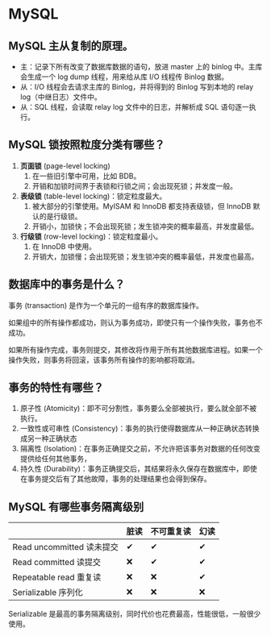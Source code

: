 # MySQL

## MySQL 主从复制的原理。

- 主：记录下所有改变了数据库数据的语句，放进 master 上的 binlog 中。主库会生成一个 log dump 线程，用来给从库 I/O 线程传 Binlog 数据。
- 从：I/O 线程会去请求主库的 Binlog，并将得到的 Binlog 写到本地的 relay log（中继日志）文件中。
- 从：SQL 线程，会读取 relay log 文件中的日志，并解析成 SQL 语句逐一执行。

## MySQL 锁按照粒度分类有哪些？

1. **页面锁** (page-level locking)
   1. 在一些旧引擎中可用，比如 BDB。
   2. 开销和加锁时间界于表锁和行锁之间；会出现死锁；并发度一般。
2. **表级锁** (table-level locking)：锁定粒度最大。
   1. 被大部分的引擎使用。MyISAM 和 InnoDB 都支持表级锁，但 InnoDB 默认的是行级锁。
   2. 开销小，加锁快；不会出现死锁；发生锁冲突的概率最高，并发度最低。
3. **行级锁** (row-level locking)：锁定粒度最小。
   1. 在 InnoDB 中使用。
   2. 开销大，加锁慢；会出现死锁；发生锁冲突的概率最低，并发度也最高。

## 数据库中的事务是什么？

事务 (transaction) 是作为一个单元的一组有序的数据库操作。

如果组中的所有操作都成功，则认为事务成功，即使只有一个操作失败，事务也不成功。

如果所有操作完成，事务则提交，其修改将作用于所有其他数据库进程。如果一个操作失败，则事务将回滚，该事务所有操作的影响都将取消。

## 事务的特性有哪些？

1. 原子性 (Atomicity)：即不可分割性，事务要么全部被执行，要么就全部不被执行。
2. 一致性或可串性 (Consistency)：事务的执行使得数据库从一种正确状态转换成另一种正确状态
3. 隔离性 (Isolation)：在事务正确提交之前，不允许把该事务对数据的任何改变提供给任何其他事务，
4. 持久性 (Durability)：事务正确提交后，其结果将永久保存在数据库中，即使在事务提交后有了其他故障，事务的处理结果也会得到保存。

## MySQL 有哪些事务隔离级别

|                           | 脏读 | 不可重复读 | 幻读 |
| ------------------------- | ---- | ---------- | ---- |
| Read uncommitted 读未提交 | ✔    | ✔          | ✔    |
| Read committed 读提交     | ❌   | ✔          | ✔    |
| Repeatable read 重复读    | ❌   | ❌         | ✔    |
| Serializable 序列化       | ❌   | ❌         | ❌   |

Serializable 是最高的事务隔离级别，同时代价也花费最高，性能很低，一般很少使用。
